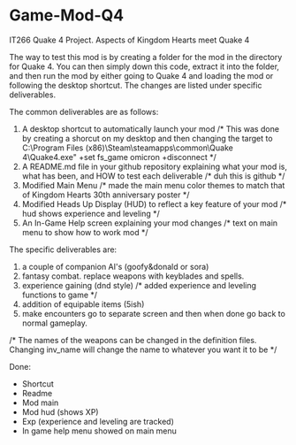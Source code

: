 # Game-Mod-Q4
IT266 Quake 4 Project. Aspects of Kingdom Hearts meet Quake 4

The way to test this mod is by creating a folder for the mod in the directory for Quake 4. You can then simply down this code, extract it into the folder, and then run the mod 
by either going to Quake 4 and loading the mod or following the desktop shortcut. The changes are listed under specific deliverables. 

The common deliverables are as follows:
1) A desktop shortcut to automatically launch your mod 
/* This was done by creating a shorcut on my desktop and then changing the target to C:\Program Files (x86)\Steam\steamapps\common\Quake 4\Quake4.exe" +set fs_game omicron +disconnect */
3) A README.md file in your github repository explaining what your mod is, what has been, and HOW to test each deliverable /* duh this is github */
4) Modified Main Menu /* made the main menu color themes to match that of Kingdom Hearts 30th anniversary poster */
5) Modified Heads Up Display (HUD) to reflect a key feature of your mod /* hud shows experience and leveling */
6) An In-Game Help screen explaining your mod changes /* text on main menu to show how to work mod */

The specific deliverables are: 
1) a couple of companion AI's (goofy&donald or sora)
2) fantasy combat. replace weapons with keyblades and spells.
3) experience gaining (dnd style) /* added experience and leveling functions to game */
4) addition of equipable items (5ish)
5) make encounters go to separate screen and then when done go back to normal gameplay. 

/* The names of the weapons can be changed in the definition files. Changing inv_name will change the name to whatever you want it to be */

Done: 
- Shortcut
- Readme
- Mod main
- Mod hud (shows XP)
- Exp (experience and leveling are tracked)
- In game help menu showed on main menu
